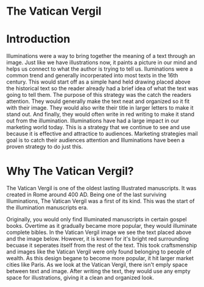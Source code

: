 # The Vatican Vergil
# Introduction
Illuminations were a way to bring together the meaning of a text through an image. Just like we have illustrations now, it paints a picture in our mind and helps us connect to what the author is trying to tell us. Iluminations were a common trend and generally incorperated into most texts in the 16th century. This would start off as a simple hand held drawing placed above the historical text so the reader already had a brief idea of what the text was going to tell them. The purpose of this strategy was the catch the readers attention. They would generally make the text neat and organized so it fit with their image. They would also write their title in larger letters to make it stand out. And finally, they would often write in red writing to make it stand out from the illumination. Illuminations have had a large impact in our marketing world today. This is a strategy that we continue to see and use because it is effective and attractice to audiences. Marketing strategies mail goal is to catch their audiences attention and Illuminations have been a proven strategy to do just this. 

# Why The Vatican Vergil?
The Vatican Vergil is one of the oldest lasting Illustrated manuscripts. It was created in Rome around 400 AD. Being one of the last surviving Illuminations, The Vatican Vergil was a first of its kind. This was the start of the illumination manuscripts era. 


Originally, you would only find Illuminated manuscripts in certain gospel books. Overtime as it gradually became more popular, they would illuminate complete bibles. In the Vatican Vergil image we see the text placed above and the image below. However, it is known for it's bright red surrounding becuase it seperates itself from the rest of the text. This took craftsmenship and images like the Vatican Vergil were only found belonging to people of wealth. As this design begane to become more popular, it hit larger market cities like Paris. As we look at the Vatican Vergil, there isn't emply space between text and image. After writing the text, they would use any empty space for illustrations, giving it a clean and organized look.
